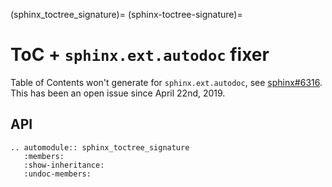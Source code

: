 (sphinx_toctree_signature)=
(sphinx-toctree-signature)=

# ToC + `sphinx.ext.autodoc` fixer

Table of Contents won't generate for `sphinx.ext.autodoc`, see
[sphinx#6316]. This has been an open issue since April 22nd, 2019.

[sphinx#6316]: https://github.com/sphinx-doc/sphinx/issues/6316

## API

```{eval-rst}
.. automodule:: sphinx_toctree_signature
   :members:
   :show-inheritance:
   :undoc-members:
```
